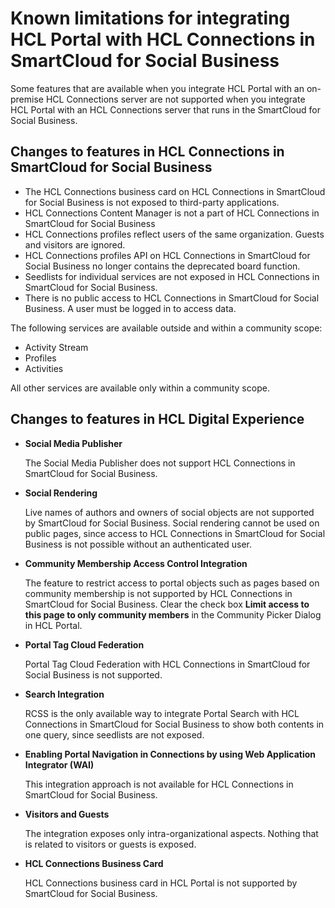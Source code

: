 # Known limitations for integrating HCL Portal with HCL Connections in SmartCloud for Social Business

Some features that are available when you integrate HCL Portal with an on-premise HCL Connections server are not supported when you integrate HCL Portal with an HCL Connections server that runs in the SmartCloud for Social Business.

## Changes to features in HCL Connections in SmartCloud for Social Business

-   The HCL Connections business card on HCL Connections in SmartCloud for Social Business is not exposed to third-party applications.
-   HCL Connections Content Manager is not a part of HCL Connections in SmartCloud for Social Business
-   HCL Connections profiles reflect users of the same organization. Guests and visitors are ignored.
-   HCL Connections profiles API on HCL Connections in SmartCloud for Social Business no longer contains the deprecated board function.
-   Seedlists for individual services are not exposed in HCL Connections in SmartCloud for Social Business.
-   There is no public access to HCL Connections in SmartCloud for Social Business. A user must be logged in to access data.

The following services are available outside and within a community scope:

-   Activity Stream
-   Profiles
-   Activities

All other services are available only within a community scope.

## Changes to features in HCL Digital Experience

-   **Social Media Publisher**

    The Social Media Publisher does not support HCL Connections in SmartCloud for Social Business.

-   **Social Rendering**

    Live names of authors and owners of social objects are not supported by SmartCloud for Social Business. Social rendering cannot be used on public pages, since access to HCL Connections in SmartCloud for Social Business is not possible without an authenticated user.

-   **Community Membership Access Control Integration**

    The feature to restrict access to portal objects such as pages based on community membership is not supported by HCL Connections in SmartCloud for Social Business. Clear the check box **Limit access to this page to only community members** in the Community Picker Dialog in HCL Portal.

-   **Portal Tag Cloud Federation**

    Portal Tag Cloud Federation with HCL Connections in SmartCloud for Social Business is not supported.

-   **Search Integration**

    RCSS is the only available way to integrate Portal Search with HCL Connections in SmartCloud for Social Business to show both contents in one query, since seedlists are not exposed.

-   **Enabling Portal Navigation in Connections by using Web Application Integrator \(WAI\)**

    This integration approach is not available for HCL Connections in SmartCloud for Social Business.

-   **Visitors and Guests**

    The integration exposes only intra-organizational aspects. Nothing that is related to visitors or guests is exposed.

-   **HCL Connections Business Card**

    HCL Connections business card in HCL Portal is not supported by SmartCloud for Social Business.


